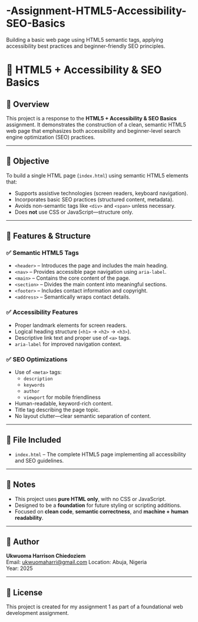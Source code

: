 # -Assignment-HTML5-Accessibility-SEO-Basics
Building a basic web page using HTML5 semantic tags, applying accessibility best practices and beginner-friendly SEO principles. 
# 📘 HTML5 + Accessibility & SEO Basics

## 🧾 Overview

This project is a response to the **HTML5 + Accessibility & SEO Basics** assignment. It demonstrates the construction of a clean, semantic HTML5 web page that emphasizes both accessibility and beginner-level search engine optimization (SEO) practices.

---

## 🎯 Objective

To build a single HTML page (`index.html`) using semantic HTML5 elements that:
- Supports assistive technologies (screen readers, keyboard navigation).
- Incorporates basic SEO practices (structured content, metadata).
- Avoids non-semantic tags like `<div>` and `<span>` unless necessary.
- Does **not** use CSS or JavaScript—structure only.

---

## 🧱 Features & Structure

### ✅ Semantic HTML5 Tags
- `<header>` – Introduces the page and includes the main heading.
- `<nav>` – Provides accessible page navigation using `aria-label`.
- `<main>` – Contains the core content of the page.
- `<section>` – Divides the main content into meaningful sections.
- `<footer>` – Includes contact information and copyright.
- `<address>` – Semantically wraps contact details.

### ✅ Accessibility Features
- Proper landmark elements for screen readers.
- Logical heading structure (`<h1>` → `<h2>` → `<h3>`).
- Descriptive link text and proper use of `<a>` tags.
- `aria-label` for improved navigation context.

### ✅ SEO Optimizations
- Use of `<meta>` tags:
  - `description`
  - `keywords`
  - `author`
  - `viewport` for mobile friendliness
- Human-readable, keyword-rich content.
- Title tag describing the page topic.
- No layout clutter—clear semantic separation of content.

---

## 📂 File Included

- `index.html` – The complete HTML5 page implementing all accessibility and SEO guidelines.

---

## 📌 Notes

- This project uses **pure HTML only**, with no CSS or JavaScript.
- Designed to be a **foundation** for future styling or scripting additions.
- Focused on **clean code**, **semantic correctness**, and **machine + human readability**.

---

## 👤 Author

**Ukwuoma Harrison Chiedoziem**  
Email: ukwuomaharri@gmail.com 
Location: Abuja, Nigeria  
Year: 2025

---

## 🔖 License

This project is created for my assignment 1 as part of a foundational web development assignment.
